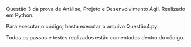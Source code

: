 Questão 3 da prova de Análise, Projeto e Desenvolvimento Ágil. Realizado em Python.

Para executar o código, basta executar o arquivo  Questão4.py

Todos os passos e testes realizados estão comentados dentro do código.
